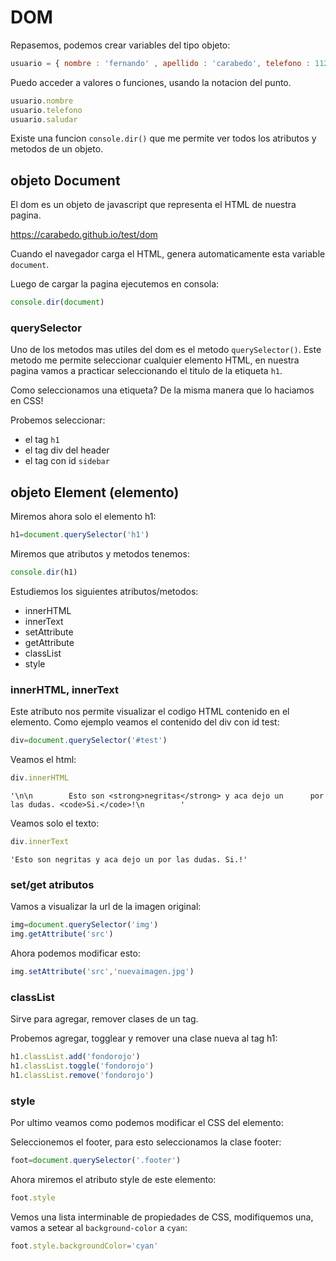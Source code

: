 # DOM


Repasemos, podemos crear variables del tipo objeto: 

```js
usuario = { nombre : 'fernando' , apellido : 'carabedo', telefono : 1123234455 , saludar : ()=>console.log('hola soy fernando')}
```

Puedo acceder a valores o funciones, usando la notacion del punto.

```js
usuario.nombre
usuario.telefono
usuario.saludar
```

Existe una funcion `console.dir()` que me permite ver todos los atributos y metodos de un objeto.


## objeto Document

El dom es un objeto de javascript que representa el HTML de nuestra pagina.

https://carabedo.github.io/test/dom

Cuando el navegador carga el HTML, genera automaticamente esta variable `document`.

Luego de cargar la pagina ejecutemos en consola:

```js
console.dir(document)
```

### querySelector

Uno de los metodos mas utiles del dom es el metodo `querySelector()`. Este metodo me permite seleccionar cualquier elemento HTML, en nuestra pagina vamos a practicar seleccionando el titulo de la etiqueta `h1`.

Como seleccionamos una etiqueta? De la misma manera que lo haciamos en CSS!

Probemos seleccionar:

- el tag `h1`
- el tag div del header
- el tag con id `sidebar`

## objeto Element (elemento)

Miremos ahora solo el elemento h1:

```js
h1=document.querySelector('h1')
```

Miremos que atributos y metodos tenemos:

```js
console.dir(h1)
```
Estudiemos los siguientes atributos/metodos:


- innerHTML
- innerText
- setAttribute
- getAttribute
- classList
- style

### innerHTML, innerText

Este atributo nos permite visualizar el codigo HTML contenido en el elemento. Como ejemplo veamos el contenido del div con id test:

```js
div=document.querySelector('#test')
```

Veamos el html:

```js
div.innerHTML
```
```
'\n\n        Esto son <strong>negritas</strong> y aca dejo un      por las dudas. <code>Si.</code>!\n        '
```
Veamos solo el texto:

```js
div.innerText
```
```
'Esto son negritas y aca dejo un por las dudas. Si.!'
```




### set/get atributos

Vamos a visualizar la url de la imagen original:

```js
img=document.querySelector('img')
img.getAttribute('src')
```

Ahora podemos modificar esto:

```js
img.setAttribute('src','nuevaimagen.jpg')
```

### classList

Sirve para agregar, remover clases de un tag.

Probemos agregar, togglear y remover una clase nueva al tag h1:


```js
h1.classList.add('fondorojo')
h1.classList.toggle('fondorojo')
h1.classList.remove('fondorojo')
```


### style

Por ultimo veamos como podemos modificar el CSS del elemento:

Seleccionemos el footer, para esto seleccionamos la clase footer:

```js
foot=document.querySelector('.footer')
```

Ahora miremos el atributo style de este elemento:
```js
foot.style
```
Vemos una lista interminable de propiedades de CSS, modifiquemos una, vamos a setear al `background-color` a `cyan`:

```js
foot.style.backgroundColor='cyan'
```


